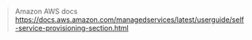 > Amazon AWS docs 
> https://docs.aws.amazon.com/managedservices/latest/userguide/self-service-provisioning-section.html

